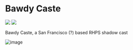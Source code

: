 # Bawdy Caste

![](https://img.shields.io/website/https/bawdycaste.com.svg?down_color=red&down_message=offline&up_color=green&up_message=online)
![](https://img.shields.io/maintenance/yes/2020.svg)

Bawdy Caste, a San Francisco (?) based RHPS shadow cast

![image](https://user-images.githubusercontent.com/3653760/85248186-f31f3900-b404-11ea-8c01-6735b5dd2426.png)
